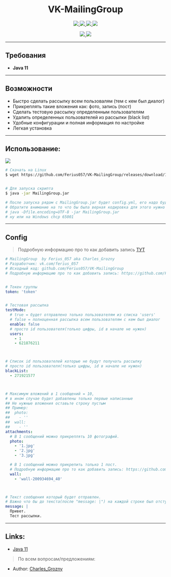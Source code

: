 <h1 align="center">VK-MailingGroup</h1>
<p align="center">
       <a href="https://github.com/Ferius057/VK-MailingGroup/releases/tag/1.4.1">
    <img src="https://img.shields.io/github/v/release/Ferius057/VK-MailingGroup?style=flat-square">
  </a>
    <a href="https://opensource.org/licenses/MIT">
    <img src="https://img.shields.io/badge/Open%20Source-purple.svg">
  </a>
  <a href="https://www.java.com">
    <img src="https://img.shields.io/badge/java_version-11-orange">
  </a>
  <a href="https://github.com/Ferius057/VK-MailingGroup/blob/main/LICENSE">
    <img src="https://img.shields.io/badge/License-MIT-yellow.svg">
  </a>
  <p align="center">
  <a href="https://github.com/Ferius057/VK-MailingGroup/releases/download/1.4.1/MailingGroup.jar">
    <img src="https://img.shields.io/github/downloads/Ferius057/VK-MailingGroup/total?color=6ff00">
  <a href="https://www.donationalerts.com/r/ferius_057">
    <img src="https://img.shields.io/badge/Donate-DonationAlerts-orange.svg">
  </a>
  </p>
</p>

<hr>

## Требования
- **Java 11**

<hr>

## Возможности
- Быстро сделать рассылку всем пользовалям (тем с кем был диалог)
- Прикреплять такие вложения как: фото, запись (пост)
- Сделать тестовую рассылку определенным пользователям
- Удалить определенных пользователей из рассылки (black list)
- Удобные конфигурации и полная информация по настройке
- Легкая установка

<hr>

## Использование:
   <a href="https://github.com/Ferius057/VK-MailingGroup/releases/download/1.4.1/MailingGroup.jar">
    <img src="https://img.shields.io/github/downloads/Ferius057/VK-MailingGroup/total?color=6ff00">
  </a>

```bash
# Скачать на Linux
$ wget https://github.com/Ferius057/VK-MailingGroup/releases/download/1.4.1/MailingGroup.jar


# Для запуска скрипта
$ java -jar MailingGroup.jar

# После запуска рядом с MailingGroup.jar будет config.yml, его надо будет настроить.
# Обратите внимание на то что бы была верная кодировка для этого нужно использовать -Dfile.encoding=UTF-8
# java -Dfile.encoding=UTF-8 -jar MailingGroup.jar
# ну или на Windows chcp 65001
```

<hr>

## Config
> Подробную информацию про то как добавить запись [ТУТ](https://github.com/Ferius057/VK-MailingGroup/blob/master/docs/wall.md)
```yml
# MailingGroup  by Ferius_057 aka Charles_Grozny
# Разработчик: vk.com/ferius_057
# Исходный код: github.com/Ferius057/VK-MailingGroup
# Подробную информацию про то как добавить запись: https://github.com/Ferius057/VK-MailingGroup/blob/master/docs/wall.md


# Токен группы
token: 'token'


# Тестовая рассылка
testMode:
  # true = будет отправлено только пользователям из списка 'users'
  # false = полноценная рассылка всем пользователям с кем был диалог
  enable: false
  # просто id пользователя(только цифры, id в начале не нужен)
  users:
    - 1
    - 621876211



# Список id пользователей которые не будут получать рассылку
# просто id пользователя(только цифры, id в начале не нужен)
blackList:
  - 271921577



# Максимум вложений в 1 сообщений = 10,
# в ином случае будет добавлены только первые написанные
## Не нужные вложения оставьте строку пустым
## Пример:
##  photo:
##    - ''
##  wall:
##    - ''
attachments:
  # В 1 сообщений можно прикреплять 10 фотографий.
  photo:
    - '1.jpg'
    - '2.jpg'
    - '3.jpg'

  # В 1 сообщений можно прикрепить только 1 пост.
  # Подробную информацию про то как добавить запись: https://github.com/Ferius057/VK-MailingGroup/blob/master/docs/wall.md
  wall:
    - 'wall-200934694_40'



# Текст сообщения который будет отправлен.
# Важно что бы до текста(после "message: |") на каждой строке был отступ в 2 пробела
message: |
  Привет.
  Тест рассылки.

```

<hr>

## Links:
 - [Java 11](https://www.java.com)
 > По всем вопросам/предложениям:
 - Author: [Charles_Grozny](https://vk.me/ferius_057)
